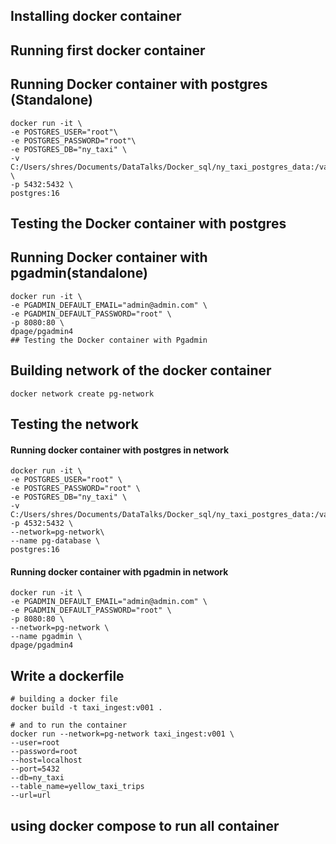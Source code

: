 ## Installing docker container
## Running first docker container

## Running Docker container with postgres (Standalone)
``` docker
docker run -it \ 
-e POSTGRES_USER="root"\
-e POSTGRES_PASSWORD="root"\
-e POSTGRES_DB="ny_taxi" \
-v C:/Users/shres/Documents/DataTalks/Docker_sql/ny_taxi_postgres_data:/var/lib/postgresql/data \
-p 5432:5432 \
postgres:16
```
## Testing the Docker container with postgres

## Running Docker container with pgadmin(standalone)
``` docker
docker run -it \
-e PGADMIN_DEFAULT_EMAIL="admin@admin.com" \
-e PGADMIN_DEFAULT_PASSWORD="root" \
-p 8080:80 \
dpage/pgadmin4
## Testing the Docker container with Pgadmin
```

## Building network of the docker container
``` docker
docker network create pg-network
```
## Testing the network 
#### Running docker container with postgres in network
``` docker
docker run -it \
-e POSTGRES_USER="root" \
-e POSTGRES_PASSWORD="root" \
-e POSTGRES_DB="ny_taxi" \
-v C:/Users/shres/Documents/DataTalks/Docker_sql/ny_taxi_postgres_data:/var/lib/postgresql/data\
-p 4532:5432 \
--network=pg-network\
--name pg-database \
postgres:16
```
#### Running docker container with pgadmin in network
``` docker
docker run -it \
-e PGADMIN_DEFAULT_EMAIL="admin@admin.com" \
-e PGADMIN_DEFAULT_PASSWORD="root" \
-p 8080:80 \
--network=pg-network \
--name pgadmin \
dpage/pgadmin4
```

## Write a dockerfile
``` docker
# building a docker file
docker build -t taxi_ingest:v001 .

# and to run the container
docker run --network=pg-network taxi_ingest:v001 \
--user=root
--password=root
--host=localhost
--port=5432
--db=ny_taxi
--table_name=yellow_taxi_trips
--url=url
```

## using docker compose to run all container